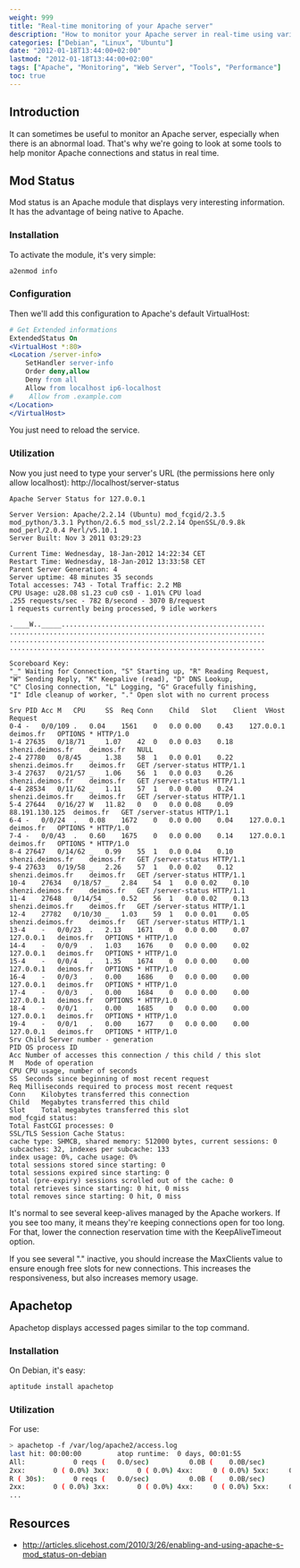 ```yaml
---
weight: 999
title: "Real-time monitoring of your Apache server"
description: "How to monitor your Apache server in real-time using various tools like mod_status and apachetop."
categories: ["Debian", "Linux", "Ubuntu"]
date: "2012-01-18T13:44:00+02:00"
lastmod: "2012-01-18T13:44:00+02:00"
tags: ["Apache", "Monitoring", "Web Server", "Tools", "Performance"]
toc: true
---
```


## Introduction

It can sometimes be useful to monitor an Apache server, especially when there is an abnormal load. That's why we're going to look at some tools to help monitor Apache connections and status in real time.

## Mod Status

Mod status is an Apache module that displays very interesting information. It has the advantage of being native to Apache.

### Installation

To activate the module, it's very simple:

```bash
a2enmod info
```

### Configuration

Then we'll add this configuration to Apache's default VirtualHost:

```apache
# Get Extended informations
ExtendedStatus On
<VirtualHost *:80>
<Location /server-info>
    SetHandler server-info
    Order deny,allow
    Deny from all
    Allow from localhost ip6-localhost
#    Allow from .example.com
</Location>
</VirtualHost>
```

You just need to reload the service.

### Utilization

Now you just need to type your server's URL (the permissions here only allow localhost): http://localhost/server-status

```
Apache Server Status for 127.0.0.1

Server Version: Apache/2.2.14 (Ubuntu) mod_fcgid/2.3.5 mod_python/3.3.1 Python/2.6.5 mod_ssl/2.2.14 OpenSSL/0.9.8k mod_perl/2.0.4 Perl/v5.10.1
Server Built: Nov 3 2011 03:29:23

Current Time: Wednesday, 18-Jan-2012 14:22:34 CET
Restart Time: Wednesday, 18-Jan-2012 13:33:58 CET
Parent Server Generation: 4
Server uptime: 48 minutes 35 seconds
Total accesses: 743 - Total Traffic: 2.2 MB
CPU Usage: u28.08 s1.23 cu0 cs0 - 1.01% CPU load
.255 requests/sec - 782 B/second - 3070 B/request
1 requests currently being processed, 9 idle workers

.____W.._____...................................................
................................................................
................................................................
................................................................

Scoreboard Key:
"_" Waiting for Connection, "S" Starting up, "R" Reading Request,
"W" Sending Reply, "K" Keepalive (read), "D" DNS Lookup,
"C" Closing connection, "L" Logging, "G" Gracefully finishing,
"I" Idle cleanup of worker, "." Open slot with no current process

Srv	PID	Acc	M	CPU 	SS	Req	Conn	Child	Slot	Client	VHost	Request
0-4	-	0/0/109	. 	0.04	1561	0	0.0	0.00	0.43 	127.0.0.1	deimos.fr	OPTIONS * HTTP/1.0
1-4	27635	0/18/71	_ 	1.07	42	0	0.0	0.03	0.18 	shenzi.deimos.fr	deimos.fr	NULL
2-4	27780	0/8/45	_ 	1.38	58	1	0.0	0.01	0.22 	shenzi.deimos.fr	deimos.fr	GET /server-status HTTP/1.1
3-4	27637	0/21/57	_ 	1.06	56	1	0.0	0.03	0.26 	shenzi.deimos.fr	deimos.fr	GET /server-status HTTP/1.1
4-4	28534	0/11/62	_ 	1.11	57	1	0.0	0.00	0.24 	shenzi.deimos.fr	deimos.fr	GET /server-status HTTP/1.1
5-4	27644	0/16/27	W 	11.82	0	0	0.0	0.08	0.09 	88.191.130.125	deimos.fr	GET /server-status HTTP/1.1
6-4	-	0/0/24	. 	0.08	1672	0	0.0	0.00	0.04 	127.0.0.1	deimos.fr	OPTIONS * HTTP/1.0
7-4	-	0/0/43	. 	0.60	1675	0	0.0	0.00	0.14 	127.0.0.1	deimos.fr	OPTIONS * HTTP/1.0
8-4	27647	0/14/62	_ 	0.99	55	1	0.0	0.04	0.10 	shenzi.deimos.fr	deimos.fr	GET /server-status HTTP/1.1
9-4	27633	0/19/58	_ 	2.26	57	1	0.0	0.02	0.12 	shenzi.deimos.fr	deimos.fr	GET /server-status HTTP/1.1
10-4	27634	0/18/57	_ 	2.84	54	1	0.0	0.02	0.10 	shenzi.deimos.fr	deimos.fr	GET /server-status HTTP/1.1
11-4	27648	0/14/54	_ 	0.52	56	1	0.0	0.02	0.13 	shenzi.deimos.fr	deimos.fr	GET /server-status HTTP/1.1
12-4	27782	0/10/30	_ 	1.03	59	1	0.0	0.01	0.05 	shenzi.deimos.fr	deimos.fr	GET /server-status HTTP/1.1
13-4	-	0/0/23	. 	2.13	1671	0	0.0	0.00	0.07 	127.0.0.1	deimos.fr	OPTIONS * HTTP/1.0
14-4	-	0/0/9	. 	1.03	1676	0	0.0	0.00	0.02 	127.0.0.1	deimos.fr	OPTIONS * HTTP/1.0
15-4	-	0/0/4	. 	1.35	1674	0	0.0	0.00	0.00 	127.0.0.1	deimos.fr	OPTIONS * HTTP/1.0
16-4	-	0/0/3	. 	0.00	1686	0	0.0	0.00	0.00 	127.0.0.1	deimos.fr	OPTIONS * HTTP/1.0
17-4	-	0/0/3	. 	0.00	1684	0	0.0	0.00	0.00 	127.0.0.1	deimos.fr	OPTIONS * HTTP/1.0
18-4	-	0/0/1	. 	0.00	1685	0	0.0	0.00	0.00 	127.0.0.1	deimos.fr	OPTIONS * HTTP/1.0
19-4	-	0/0/1	. 	0.00	1677	0	0.0	0.00	0.00 	127.0.0.1	deimos.fr	OPTIONS * HTTP/1.0
Srv	Child Server number - generation
PID	OS process ID
Acc	Number of accesses this connection / this child / this slot
M	Mode of operation
CPU	CPU usage, number of seconds
SS	Seconds since beginning of most recent request
Req	Milliseconds required to process most recent request
Conn	Kilobytes transferred this connection
Child	Megabytes transferred this child
Slot	Total megabytes transferred this slot
mod_fcgid status:
Total FastCGI processes: 0
SSL/TLS Session Cache Status:
cache type: SHMCB, shared memory: 512000 bytes, current sessions: 0
subcaches: 32, indexes per subcache: 133
index usage: 0%, cache usage: 0%
total sessions stored since starting: 0
total sessions expired since starting: 0
total (pre-expiry) sessions scrolled out of the cache: 0
total retrieves since starting: 0 hit, 0 miss
total removes since starting: 0 hit, 0 miss
```

It's normal to see several keep-alives managed by the Apache workers. If you see too many, it means they're keeping connections open for too long. For that, lower the connection reservation time with the KeepAliveTimeout option.

If you see several "." inactive, you should increase the MaxClients value to ensure enough free slots for new connections. This increases the responsiveness, but also increases memory usage.

## Apachetop

Apachetop displays accessed pages similar to the top command.

### Installation

On Debian, it's easy:

```bash
aptitude install apachetop
```

### Utilization

For use:

```bash
> apachetop -f /var/log/apache2/access.log
last hit: 00:00:00         atop runtime:  0 days, 00:01:55             13:41:33
All:            0 reqs (   0.0/sec)          0.0B (    0.0B/sec)       0.0B/req
2xx:       0 ( 0.0%) 3xx:       0 ( 0.0%) 4xx:     0 ( 0.0%) 5xx:     0 ( 0.0%)
R ( 30s):       0 reqs (   0.0/sec)          0.0B (    0.0B/sec)       0.0B/req
2xx:       0 ( 0.0%) 3xx:       0 ( 0.0%) 4xx:     0 ( 0.0%) 5xx:     0 ( 0.0%)
...
```

## Resources
- http://articles.slicehost.com/2010/3/26/enabling-and-using-apache-s-mod_status-on-debian
